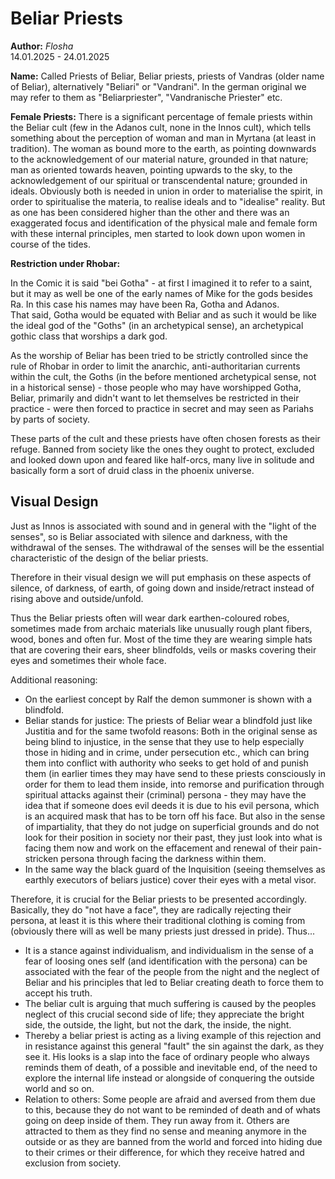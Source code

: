 # Beliar Priests

**Author:** *Flosha*  
14.01.2025 - 24.01.2025  

**Name:** Called Priests of Beliar, Beliar priests, priests of Vandras (older name of Beliar), alternatively "Beliari" or "Vandrani". In the german original we may refer to them as "Beliarpriester", "Vandranische Priester" etc.

**Female Priests:** There is a significant percentage of female priests within the Beliar cult (few in the Adanos cult, none in the Innos cult), which tells something about the perception of woman and man in Myrtana (at least in tradition). The woman as bound more to the earth, as pointing downwards to the acknowledgement of our material nature, grounded in that nature; man as oriented towards heaven, pointing upwards to the sky, to the acknowledgement of our spiritual or transcendental nature; grounded in ideals. Obviously both is needed in union in order to materialise the spirit, in order to spiritualise the materia, to realise ideals and to "idealise" reality. But as one has been considered higher than the other and there was an exaggerated focus and identification of the physical male and female form with these internal principles, men started to look down upon women in course of the tides. 

**Restriction under Rhobar:** 

In the Comic it is said "bei Gotha" - at first I imagined it to refer to a saint, but it may as well be one of the early names of Mike for the gods besides Ra. In this case his names may have been Ra, Gotha and Adanos.  
That said, Gotha would be equated with Beliar and as such it would be like the ideal god of the "Goths" (in an archetypical sense), an archetypical gothic class that worships a dark god. 

As the worship of Beliar has been tried to be strictly controlled since the rule of Rhobar in order to limit the anarchic, anti-authoritarian currents within the cult, the Goths (in the before mentioned archetypical sense, not in a historical sense) - those people who may have worshipped Gotha, Beliar, primarily and didn't want to let themselves be restricted in their practice - were then forced to practice in secret and may seen as Pariahs by parts of society. 

These parts of the cult and these priests have often chosen forests as their refuge. Banned from society like the ones they ought to protect, excluded and looked down upon and feared like half-orcs, many live in solitude and basically form a sort of druid class in the phoenix universe. 


## Visual Design

Just as Innos is associated with sound and in general with the "light of the senses", so is Beliar associated with silence and darkness, with the withdrawal of the senses. The withdrawal of the senses will be the essential characteristic of the design of the beliar priests.

Therefore in their visual design we will put emphasis on these aspects of silence, of darkness, of earth, of going down and inside/retract instead of rising above and outside/unfold. 

Thus the Beliar priests often will wear dark earthen-coloured robes, sometimes made from archaic materials like unusually rough plant fibers, wood, bones and often fur. Most of the time they are wearing simple hats that are covering their ears, sheer blindfolds, veils or masks covering their eyes and sometimes their whole face.

Additional reasoning: 

* On the earliest concept by Ralf the demon summoner is shown with a blindfold.
* Beliar stands for justice: The priests of Beliar wear a blindfold just like Justitia and for the same twofold reasons: Both in the original sense as being blind to injustice, in the sense that they use to help especially those in hiding and in crime, under persecution etc., which can bring them into conflict with authority who seeks to get hold of and punish them (in earlier times they may have send to these priests consciously in order for them to lead them inside, into remorse and purification through spiritual attacks against their (criminal) persona - they may have the idea that if someone does evil deeds it is due to his evil persona, which is an acquired mask that has to be torn off his face. But also in the sense of impartiality, that they do not judge on superficial grounds and do not look for their position in society nor their past, they just look into what is facing them now and work on the effacement and renewal of their pain-stricken persona through facing the darkness within them.   
* In the same way the black guard of the Inquisition (seeing themselves as earthly executors of beliars justice) cover their eyes with a metal visor.

Therefore, it is crucial for the Beliar priests to be presented accordingly. Basically, they do "not have a face", they are radically rejecting their persona, at least it is this where their traditional clothing is coming from (obviously there will as well be many priests just dressed in pride). Thus...

* It is a stance against individualism, and individualism in the sense of a fear of loosing ones self (and identification with the persona) can be associated with the fear of the people from the night and the neglect of Beliar and his principles that led to Beliar creating death to force them to accept his truth.
* The beliar cult is arguing that much suffering is caused by the peoples neglect of this crucial second side of life; they appreciate the bright side, the outside, the light, but not the dark, the inside, the night.
* Thereby a beliar priest is acting as a living example of this rejection and in resistance against this general "fault" the sin against the dark, as they see it. His looks is a slap into the face of ordinary people who always reminds them of death, of a possible and inevitable end, of the need to explore the internal life instead or alongside of conquering the outside world and so on. 
* Relation to others: Some people are afraid and aversed from them due to this, because they do not want to be reminded of death and of whats going on deep inside of them. They run away from it. Others are attracted to them as they find no sense and meaning anymore in the outside or as they are banned from the world and forced into hiding due to their crimes or their difference, for which they receive hatred and exclusion from society.


<!---

### Character Visuals

* Act I priest: More or less naked upper body, bald head, dark blindfold, dirty, dark, skirt decorated with symbols and additional accessoires, a leather cap covering the ears when being outside. 

-->


